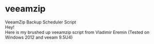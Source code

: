 # veeamzip
VeeamZip Backup Scheduler Script  
Hey!  
Here is my brushed up veeamzip script from Vladimir Eremin (Tested on Windows 2012 and veeam 9.5U4)
